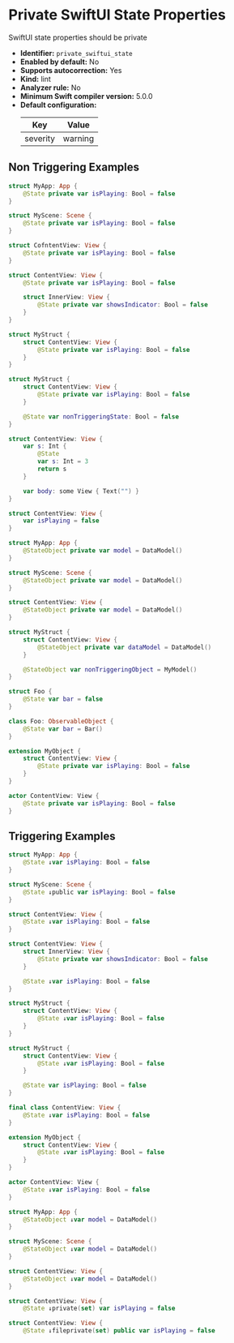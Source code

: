 # Private SwiftUI State Properties

SwiftUI state properties should be private

* **Identifier:** `private_swiftui_state`
* **Enabled by default:** No
* **Supports autocorrection:** Yes
* **Kind:** lint
* **Analyzer rule:** No
* **Minimum Swift compiler version:** 5.0.0
* **Default configuration:**
  <table>
  <thead>
  <tr><th>Key</th><th>Value</th></tr>
  </thead>
  <tbody>
  <tr>
  <td>
  severity
  </td>
  <td>
  warning
  </td>
  </tr>
  </tbody>
  </table>

## Non Triggering Examples

```swift
struct MyApp: App {
    @State private var isPlaying: Bool = false
}
```

```swift
struct MyScene: Scene {
    @State private var isPlaying: Bool = false
}
```

```swift
struct CofntentView: View {
    @State private var isPlaying: Bool = false
}
```

```swift
struct ContentView: View {
    @State private var isPlaying: Bool = false

    struct InnerView: View {
        @State private var showsIndicator: Bool = false
    }
}
```

```swift
struct MyStruct {
    struct ContentView: View {
        @State private var isPlaying: Bool = false
    }
}
```

```swift
struct MyStruct {
    struct ContentView: View {
        @State private var isPlaying: Bool = false
    }

    @State var nonTriggeringState: Bool = false
}
```

```swift
struct ContentView: View {
    var s: Int {
        @State
        var s: Int = 3
        return s
    }

    var body: some View { Text("") }
}
```

```swift
struct ContentView: View {
    var isPlaying = false
}
```

```swift
struct MyApp: App {
    @StateObject private var model = DataModel()
}
```

```swift
struct MyScene: Scene {
    @StateObject private var model = DataModel()
}
```

```swift
struct ContentView: View {
    @StateObject private var model = DataModel()
}
```

```swift
struct MyStruct {
    struct ContentView: View {
        @StateObject private var dataModel = DataModel()
    }

    @StateObject var nonTriggeringObject = MyModel()
}
```

```swift
struct Foo {
    @State var bar = false
}
```

```swift
class Foo: ObservableObject {
    @State var bar = Bar()
}
```

```swift
extension MyObject {
    struct ContentView: View {
        @State private var isPlaying: Bool = false
    }
}
```

```swift
actor ContentView: View {
    @State private var isPlaying: Bool = false
}
```

## Triggering Examples

```swift
struct MyApp: App {
    @State ↓var isPlaying: Bool = false
}
```

```swift
struct MyScene: Scene {
    @State ↓public var isPlaying: Bool = false
}
```

```swift
struct ContentView: View {
    @State ↓var isPlaying: Bool = false
}
```

```swift
struct ContentView: View {
    struct InnerView: View {
        @State private var showsIndicator: Bool = false
    }

    @State ↓var isPlaying: Bool = false
}
```

```swift
struct MyStruct {
    struct ContentView: View {
        @State ↓var isPlaying: Bool = false
    }
}
```

```swift
struct MyStruct {
    struct ContentView: View {
        @State ↓var isPlaying: Bool = false
    }

    @State var isPlaying: Bool = false
}
```

```swift
final class ContentView: View {
    @State ↓var isPlaying: Bool = false
}
```

```swift
extension MyObject {
    struct ContentView: View {
        @State ↓var isPlaying: Bool = false
    }
}
```

```swift
actor ContentView: View {
    @State ↓var isPlaying: Bool = false
}
```

```swift
struct MyApp: App {
    @StateObject ↓var model = DataModel()
}
```

```swift
struct MyScene: Scene {
    @StateObject ↓var model = DataModel()
}
```

```swift
struct ContentView: View {
    @StateObject ↓var model = DataModel()
}
```

```swift
struct ContentView: View {
    @State ↓private(set) var isPlaying = false
```

```swift
struct ContentView: View {
    @State ↓fileprivate(set) public var isPlaying = false
```